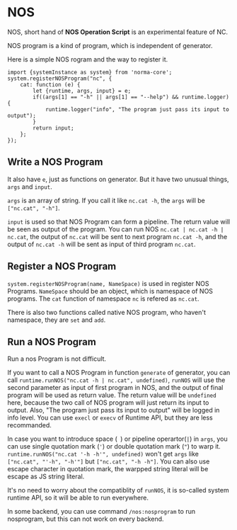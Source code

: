 # NOS

NOS, short hand of **NOS Operation Script**  is an experimental feature of NC.

NOS program is a kind of program, which is independent of generator.

Here is a simple NOS rogram and the way to register it.

```JS
import {systemInstance as system} from 'norma-core';
system.registerNOSProgram("nc", {
	cat: function (e) {
	    let {runtime, args, input} = e;
	    if((args[1] == "-h" || args[1] == "--help") && runtime.logger) {
	    	runtime.logger("info", "The program just pass its input to output");
	    }
	    return input;
	};
});
```
## Write a NOS Program

It also have `e`, just as functions on generator. But it have two unusual things, `args` and `input`.

`args` is an array of string. If you call it like `nc.cat -h`, the `args` will be `["nc.cat", "-h"]`.

`input` is used so that NOS Program can form a pipeline. The return value will be seen as output of the program. You can run NOS `nc.cat | nc.cat -h | nc.cat`, the output of `nc.cat` will be sent to next program `nc.cat -h`, and the output of `nc.cat -h` will be sent as input of third program `nc.cat`.

## Register a NOS Program

`system.registerNOSProgram(name, NameSpace)` is used in register NOS Programs. `NameSpace` should be an object, which is namespace of NOS programs. The `cat` function of namespace `nc` is refered as `nc.cat`.

There is also two functions called native NOS program, who haven't namespace, they are `set` and `add`.

## Run a NOS Program

Run a nos Program is not difficult.

If you want to call a NOS Program in function `generate` of generator, you can call `runtime.runNOS("nc.cat -h | nc.cat", undefined)`, `runNOS` will use the second parameter as input of first program in NOS, and the output of final program will be used as return value. The return value will be `undefined` here, because the two call of NOS program will just return its input to output. Also, "The program just pass its input to output" will be logged in info level. You can use `execl` or `execv` of Runtime API, but they are less recommanded.

In case you want to introduce space (` `) or pipeline operartor(`|`) in `args`, you can use single quotation mark (`'`) or double quotation mark (`"`) to warp it. `runtime.runNOS("nc.cat '-h -h'", undefined)` won't get `args` like `["nc.cat", "'-h", "-h'"]` but `["nc.cat", "-h -h"]`. You can also use escape character in quotation mark, the warpped string literal will be escape as JS string literal.

It's no need to worry about the compatiblity of `runNOS`, it is so-called system runtime API, so it will be able to run everywhere.

In some backend, you can use command `/nos:nosprogram` to run nosprogram, but this can not work on every backend.
